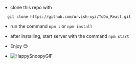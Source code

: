 - clone this repo with

```
  git clone https://github.com/urvish-xyz/ToDo_React.git
```

- run the command `npm i` or `npm install`

- after installing, start server with the command `npm start`

- Enjoy 😊
  
- ![HappySnoopyGIF](https://github.com/urvish-xyz/ToDo_React/assets/75556491/74ca3b00-57bf-43ee-91c5-394ed6b8d832)


